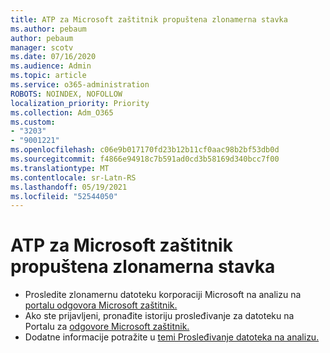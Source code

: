 ```yaml
---
title: ATP za Microsoft zaštitnik propuštena zlonamerna stavka
ms.author: pebaum
author: pebaum
manager: scotv
ms.date: 07/16/2020
ms.audience: Admin
ms.topic: article
ms.service: o365-administration
ROBOTS: NOINDEX, NOFOLLOW
localization_priority: Priority
ms.collection: Adm_O365
ms.custom:
- "3203"
- "9001221"
ms.openlocfilehash: c06e9b017170fd23b12b11cf0aac98b2bf53db0d
ms.sourcegitcommit: f4866e94918c7b591ad0cd3b58169d340bcc7f00
ms.translationtype: MT
ms.contentlocale: sr-Latn-RS
ms.lasthandoff: 05/19/2021
ms.locfileid: "52544050"
---
```

# <a name="microsoft-defender-atp-missed-a-malicious-item"></a>ATP za Microsoft zaštitnik propuštena zlonamerna stavka

- Prosledite zlonamernu datoteku korporaciji Microsoft na analizu na [portalu odgovora Microsoft zaštitnik.](https://www.microsoft.com/wdsi/filesubmission/) 
- Ako ste prijavljeni, pronađite istoriju prosleđivanje za datoteku na Portalu za [odgovore Microsoft zaštitnik.](https://www.microsoft.com/wdsi/submissionhistory)
- Dodatne informacije potražite u [temi Prosleđivanje datoteka na analizu.](/windows/security/threat-protection/intelligence/submission-guide)